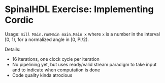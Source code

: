 # SpinalHDL Exercise: Implementing Cordic

Usage: `mill Main.runMain main.Main x` where `x` is a number in the interval [0, 1), for a normalized angle in [0, PI/2).

Details:
* 16 iterations, one clock cycle per iteration
* No pipelining yet, but uses ready/valid stream paradigm to take input and to indicate when computation is done
* Code quality kinda atrocious
